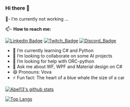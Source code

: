 <!--- [![profile](https://cr-ss-service.azurewebsites.net/api/ScreenShot?widget=summary&username=abel13)]()-->

### Hi there 👋

💼- I’m currently not working ... 
<!--<br/>
[![Accurate Badge](https://i.ytimg.com/vi/eLeFN2EkkB0/maxresdefault.jpg)](https://rawicz.com.ua/)
<br/>-->

📫- <b>How to reach me:</b> <br/>

[![Linkedin Badge](https://img.shields.io/badge/%20-LinkedIn-blue?style=for-the-badge&logo=linkedin)](https://www.linkedin.com/in/vovan-r-24505b11a/)
[![Twitch_Badge](https://img.shields.io/badge/-Twitch-ddd?style=for-the-badge&logo=twitch)](https://www.twitch.tv/antartick)
[![Discord_Badge](https://img.shields.io/badge/-Discord-333?style=for-the-badge&logo=discord)](https://discord.gg/cTvKBVDE8a)

<!--[![YouTube_Badge](https://img.shields.io/badge/-YouTube-red?style=for-the-badge&logo=youtube)](https://www.youtube.com/designcomwpf)-->

- 🌱 I’m currently learning C# and Python
- 👯 I’m looking to collaborate on some AI projects
- 🤔 I’m looking for help with ORC-python
- 💬 Ask me about WF, WPF and Material design on C#
- 😄 Pronouns: Vova
- ⚡ Fun fact: The heart of a blue whale the size of a car

[![Abel13's github stats](https://github-readme-stats.vercel.app/api?username=havelockz&show_icons=true&theme=radical)](https://github.com/havelockz/github-readme-stats)

 <!--[![stats](https://cr-skills-chart-widget.azurewebsites.net/api/api?username=havelockz)]()-->
 [![Top Langs](https://github-readme-stats.vercel.app/api/top-langs/?username=havelockz&layout=compact&theme=tokyonight)](https://github.com/havelockz/github-readme-stats)
